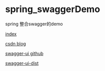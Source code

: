 # spring_swaggerDemo
spring 整合swagger的demo

[index](http://127.0.0.1:8080/swagger-spring/swagger/index.html)

[csdn blog](https://blog.csdn.net/qq_35192741/article/details/79498675)

[swagger-ui github](https://github.com/swagger-api/swagger-ui)

[swagger-ui-dist](https://www.npmjs.com/package/swagger-ui-dist)